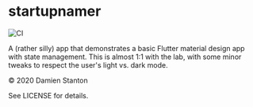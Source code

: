 # startupnamer

![CI](https://github.com/damienstanton/startupnamer/workflows/CI/badge.svg)


A (rather silly) app that demonstrates a basic Flutter material design app with state management. This is almost 1:1
with the lab, with some minor tweaks to respect the user's light vs. dark mode.

© 2020 Damien Stanton

See LICENSE for details.
